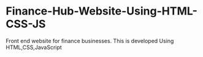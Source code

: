 # Finance-Hub-Website-Using-HTML-CSS-JS
Front end website for finance businesses. This is developed Using HTML,CSS,JavaScript
